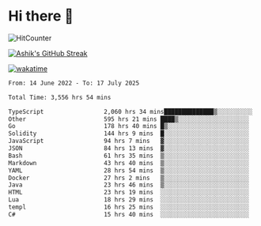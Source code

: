 # Hi there 👋

![HitCounter](https://hits.seeyoufarm.com/api/count/incr/badge.svg?url=https%3A%2F%2Fgithub.com%2Fashrhmn1212%2Fhit-counter)

<!-- ![Contribution Graph](https://github-readme-activity-graph.cyclic.app/graph?username=ashrhmn) -->


<!-- [![Top Langs](https://github-readme-stats.vercel.app/api/top-langs/?username=ashrhmn&layout=compact&theme=synthwave&langs_count=10&card_width=445)](https://github.com/anuraghazra/github-readme-stats) -->

[![Ashik's GitHub Streak](https://github-readme-streak-stats.herokuapp.com/?user=ashrhmn&theme=blood&fire=DD7F1C&background=151515&dates=9f9f9f&border=DD2727)](https://git.io/streak-stats)

<!-- ![Ashik's GitHub stats](https://github-readme-stats.vercel.app/api/?username=ashrhmn&show_icons=true&title_color=fff&icon_color=79ff97&text_color=9f9f9f&bg_color=151515) -->

[![wakatime](https://wakatime.com/badge/user/3df86613-ba63-4631-8e65-0ff18e7becad.svg)](https://wakatime.com/@3df86613-ba63-4631-8e65-0ff18e7becad)

<!--START_SECTION:waka-->

```txt
From: 14 June 2022 - To: 17 July 2025

Total Time: 3,556 hrs 54 mins

TypeScript                 2,060 hrs 34 mins██████████████▒░░░░░░░░░░   57.94 %
Other                      595 hrs 21 mins ████▒░░░░░░░░░░░░░░░░░░░░   16.74 %
Go                         178 hrs 40 mins █▒░░░░░░░░░░░░░░░░░░░░░░░   05.02 %
Solidity                   144 hrs 9 mins  █░░░░░░░░░░░░░░░░░░░░░░░░   04.05 %
JavaScript                 94 hrs 7 mins   ▓░░░░░░░░░░░░░░░░░░░░░░░░   02.65 %
JSON                       84 hrs 13 mins  ▓░░░░░░░░░░░░░░░░░░░░░░░░   02.37 %
Bash                       61 hrs 35 mins  ▒░░░░░░░░░░░░░░░░░░░░░░░░   01.73 %
Markdown                   43 hrs 40 mins  ▒░░░░░░░░░░░░░░░░░░░░░░░░   01.23 %
YAML                       28 hrs 54 mins  ▒░░░░░░░░░░░░░░░░░░░░░░░░   00.81 %
Docker                     27 hrs 2 mins   ▒░░░░░░░░░░░░░░░░░░░░░░░░   00.76 %
Java                       23 hrs 46 mins  ▒░░░░░░░░░░░░░░░░░░░░░░░░   00.67 %
HTML                       23 hrs 19 mins  ░░░░░░░░░░░░░░░░░░░░░░░░░   00.66 %
Lua                        18 hrs 29 mins  ░░░░░░░░░░░░░░░░░░░░░░░░░   00.52 %
templ                      16 hrs 25 mins  ░░░░░░░░░░░░░░░░░░░░░░░░░   00.46 %
C#                         15 hrs 40 mins  ░░░░░░░░░░░░░░░░░░░░░░░░░   00.44 %
```

<!--END_SECTION:waka-->


<!--### Most Used Languages 
<img src="https://wakatime.com/share/@ashrhmn/24ecb986-5bf8-4607-af7f-0aab08908d8c.png" />

### Favourite Tools
<img src="https://wakatime.com/share/@ashrhmn/f4e08015-f3bc-460a-9228-95a3ba11c604.png" />-->
